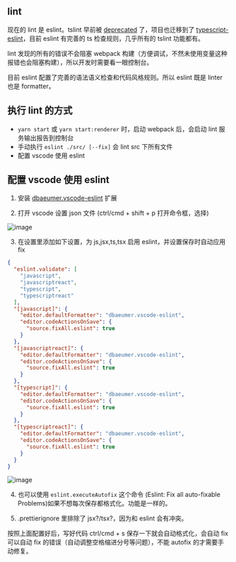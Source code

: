 ## lint
现在的 lint 是 eslint。tslint 早前被 [deprecated](https://github.com/palantir/tslint) 了，项目也迁移到了 [typescript-eslint](https://github.com/typescript-eslint/typescript-eslint)，目前 eslint 有完善的 ts 检查规则，几乎所有的 tslint 功能都有。

lint 发现的所有的错误不会阻塞 webpack 构建（方便调试，不然未使用变量这种报错也会阻塞构建），所以开发时需要看一眼控制台。

目前 eslint 配置了完善的语法语义检查和代码风格规则。所以 eslint 既是 linter 也是 formatter。

## 执行 lint 的方式
- `yarn start` 或 `yarn start:renderer` 时，启动 webpack 后，会启动 lint 服务输出报告到控制台
- 手动执行 `eslint ./src/ [--fix]` 会 lint src 下所有文件
- 配置 vscode 使用 eslint

## 配置 vscode 使用 eslint
1. 安装 [dbaeumer.vscode-eslint](https://marketplace.visualstudio.com/items?itemName=dbaeumer.vscode-eslint) 扩展

2. 打开 vscode 设置 json 文件 (ctrl/cmd + shift + p 打开命令框，选择)

![image](https://user-images.githubusercontent.com/2271900/129650636-ed4c158d-1343-4f3d-9a5e-7a14801c7d9c.png)

3. 在设置里添加如下设置，为 js,jsx,ts,tsx 启用 eslint，并设置保存时自动应用 fix

```json
{
  "eslint.validate": [
    "javascript",
    "javascriptreact",
    "typescript",
    "typescriptreact"
  ],
  "[javascript]": {
    "editor.defaultFormatter": "dbaeumer.vscode-eslint",
    "editor.codeActionsOnSave": {
      "source.fixAll.eslint": true
    }
  },
  "[javascriptreact]": {
    "editor.defaultFormatter": "dbaeumer.vscode-eslint",
    "editor.codeActionsOnSave": {
      "source.fixAll.eslint": true
    }
  },
  "[typescript]": {
    "editor.defaultFormatter": "dbaeumer.vscode-eslint",
    "editor.codeActionsOnSave": {
      "source.fixAll.eslint": true
    }
  },
  "[typescriptreact]": {
    "editor.defaultFormatter": "dbaeumer.vscode-eslint",
    "editor.codeActionsOnSave": {
      "source.fixAll.eslint": true
    }
  }
}
```
![image](https://user-images.githubusercontent.com/2271900/129658873-893df9cb-a277-4757-9ab7-d8b5631cad60.png)

4. 也可以使用 `eslint.executeAutofix` 这个命令 (Eslint: Fix all auto-fixable Problems)如果不想每次保存都格式化。功能是一样的。

5. .prettierignore 里排除了 jsx?/tsx?，因为和 eslint 会有冲突。

按照上面配置好后，写好代码 ctrl/cmd + s 保存一下就会自动格式化，会自动 fix 可以自动 fix 的错误（自动调整空格缩进分号等问题），不能 autofix 的才需要手动修复。
